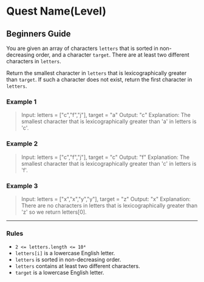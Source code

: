 # Quest Name(Level)

## Beginners Guide

You are given an array of characters `letters` that is sorted in non-decreasing order, and a character `target`. There are at least two different characters in `letters`.

Return the smallest character in `letters` that is lexicographically greater than `target`. If such a character does not exist, return the first character in `letters`.

### Example 1

>Input: letters = ["c","f","j"], target = "a"
Output: "c"
Explanation: The smallest character that is lexicographically greater than 'a' in letters is 'c'.

### Example 2

>Input: letters = ["c","f","j"], target = "c"
Output: "f"
Explanation: The smallest character that is lexicographically greater than 'c' in letters is 'f'.

### Example 3

>Input: letters = ["x","x","y","y"], target = "z"
Output: "x"
Explanation: There are no characters in letters that is lexicographically greater than 'z' so we return letters[0].

---

### Rules

* `2 <= letters.length <= 10⁴`
* `letters[i]` is a lowercase English letter.
* `letters` is sorted in non-decreasing order.
* `letters` contains at least two different characters.
* `target` is a lowercase English letter.
